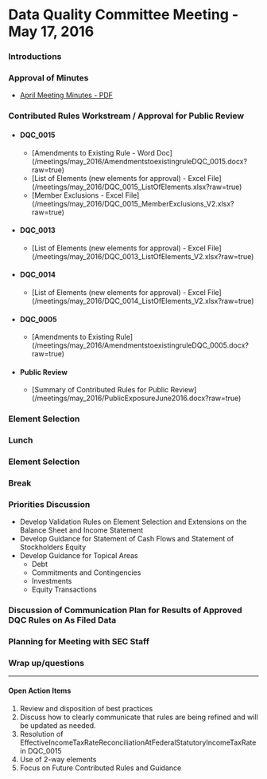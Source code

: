 # Data Quality Committee Meeting - May 17, 2016

### Introductions

### Approval of Minutes 

* [April Meeting Minutes - PDF](/meetings/may_2016/MtgNotes04062016.pdf)

### Contributed Rules Workstream / Approval for Public Review

  + #### DQC_0015
    * [Amendments to Existing Rule - Word Doc] (/meetings/may_2016/AmendmentstoexistingruleDQC_0015.docx?raw=true)
    * [List of Elements (new elements for approval) - Excel File] (/meetings/may_2016/DQC_0015_ListOfElements.xlsx?raw=true)
	* [Member Exclusions - Excel File] (/meetings/may_2016/DQC_0015_MemberExclusions_V2.xlsx?raw=true)
	
  + #### DQC_0013
    * [List of Elements (new elements for approval) - Excel File] (/meetings/may_2016/DQC_0013_ListOfElements_V2.xlsx?raw=true)

  + #### DQC_0014
    * [List of Elements (new elements for approval) - Excel File] (/meetings/may_2016/DQC_0014_ListOfElements_V2.xlsx?raw=true)	

  + #### DQC_0005
    * [Amendments to Existing Rule] (/meetings/may_2016/AmendmentstoexistingruleDQC_0005.docx?raw=true)
	
  + #### Public Review
    * [Summary of Contributed Rules for Public Review] (/meetings/may_2016/PublicExposureJune2016.docx?raw=true)

### Element Selection  

### Lunch

### Element Selection  

### Break 

### Priorities Discussion 

  + Develop Validation Rules on Element Selection and Extensions on the Balance Sheet and Income Statement
  + Develop Guidance for Statement of Cash Flows and Statement of Stockholders Equity
  + Develop Guidance for Topical Areas
    * Debt
    * Commitments and Contingencies
    * Investments
    * Equity Transactions
	
### Discussion of Communication Plan for Results of Approved DQC Rules on As Filed Data

### Planning for Meeting with SEC Staff

### Wrap up/questions
 

______________________
#### Open Action Items

1. Review and disposition of best practices
2. Discuss how to clearly communicate that rules are being refined and will be updated as needed.
3. Resolution of EffectiveIncomeTaxRateReconciliationAtFederalStatutoryIncomeTaxRate in DQC_0015
4. Use of 2-way elements
5. Focus on Future Contributed Rules and Guidance


